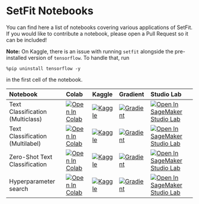 <!---
Copyright 2022 The HuggingFace Team. All rights reserved.

Licensed under the Apache License, Version 2.0 (the "License");
you may not use this file except in compliance with the License.
You may obtain a copy of the License at

    http://www.apache.org/licenses/LICENSE-2.0

Unless required by applicable law or agreed to in writing, software
distributed under the License is distributed on an "AS IS" BASIS,
WITHOUT WARRANTIES OR CONDITIONS OF ANY KIND, either express or implied.
See the License for the specific language governing permissions and
limitations under the License.
-->

# SetFit Notebooks

You can find here a list of notebooks covering various applications of SetFit. If you would like to contribute a notebook, please open a Pull Request so it can be included!

**Note:** On Kaggle, there is an issue with running `setfit` alongside the pre-installed version of `tensorflow`. To handle that, run 

```
%pip uninstall tensorflow -y
```

in the first cell of the notebook.

<!--This table is automatically generated, do not fill manually!-->



| Notebook                         | Colab                                                                                                                                                                                                         | Kaggle                                                                                                                                                                                                             | Gradient                                                                                                                                                                                         | Studio Lab                                                                                                                                                                                                             |
|:---------------------------------|:--------------------------------------------------------------------------------------------------------------------------------------------------------------------------------------------------------------|:-------------------------------------------------------------------------------------------------------------------------------------------------------------------------------------------------------------------|:-------------------------------------------------------------------------------------------------------------------------------------------------------------------------------------------------|:-----------------------------------------------------------------------------------------------------------------------------------------------------------------------------------------------------------------------|
| Text Classification (Multiclass) | [![Open In Colab](https://colab.research.google.com/assets/colab-badge.svg)](https://colab.research.google.com/github/huggingface/setfit/blob/main/notebooks/text-classification.ipynb)                       | [![Kaggle](https://kaggle.com/static/images/open-in-kaggle.svg)](https://kaggle.com/kernels/welcome?src=https://github.com/huggingface/setfit/blob/main/notebooks/text-classification.ipynb)                       | [![Gradient](https://assets.paperspace.io/img/gradient-badge.svg)](https://console.paperspace.com/github/huggingface/setfit/blob/main/notebooks/text-classification.ipynb)                       | [![Open In SageMaker Studio Lab](https://studiolab.sagemaker.aws/studiolab.svg)](https://studiolab.sagemaker.aws/import/github/huggingface/setfit/blob/main/notebooks/text-classification.ipynb)                       |
| Text Classification (Multilabel) | [![Open In Colab](https://colab.research.google.com/assets/colab-badge.svg)](https://colab.research.google.com/github/huggingface/setfit/blob/main/notebooks/text-classification_multilabel.ipynb)            | [![Kaggle](https://kaggle.com/static/images/open-in-kaggle.svg)](https://kaggle.com/kernels/welcome?src=https://github.com/huggingface/setfit/blob/main/notebooks/text-classification_multilabel.ipynb)            | [![Gradient](https://assets.paperspace.io/img/gradient-badge.svg)](https://console.paperspace.com/github/huggingface/setfit/blob/main/notebooks/text-classification_multilabel.ipynb)            | [![Open In SageMaker Studio Lab](https://studiolab.sagemaker.aws/studiolab.svg)](https://studiolab.sagemaker.aws/import/github/huggingface/setfit/blob/main/notebooks/text-classification_multilabel.ipynb)            |
| Zero-Shot Text Classification    | [![Open In Colab](https://colab.research.google.com/assets/colab-badge.svg)](https://colab.research.google.com/github/huggingface/setfit/blob/main/notebooks/zero-shot-classification.ipynb)                  | [![Kaggle](https://kaggle.com/static/images/open-in-kaggle.svg)](https://kaggle.com/kernels/welcome?src=https://github.com/huggingface/setfit/blob/main/notebooks/zero-shot-classification.ipynb)                  | [![Gradient](https://assets.paperspace.io/img/gradient-badge.svg)](https://console.paperspace.com/github/huggingface/setfit/blob/main/notebooks/zero-shot-classification.ipynb)                  | [![Open In SageMaker Studio Lab](https://studiolab.sagemaker.aws/studiolab.svg)](https://studiolab.sagemaker.aws/import/github/huggingface/setfit/blob/main/notebooks/zero-shot-classification.ipynb)                  |
| Hyperparameter search            | [![Open In Colab](https://colab.research.google.com/assets/colab-badge.svg)](https://colab.research.google.com/github/huggingface/setfit/blob/main/notebooks/text-classification_hyperparameter-search.ipynb) | [![Kaggle](https://kaggle.com/static/images/open-in-kaggle.svg)](https://kaggle.com/kernels/welcome?src=https://github.com/huggingface/setfit/blob/main/notebooks/text-classification_hyperparameter-search.ipynb) | [![Gradient](https://assets.paperspace.io/img/gradient-badge.svg)](https://console.paperspace.com/github/huggingface/setfit/blob/main/notebooks/text-classification_hyperparameter-search.ipynb) | [![Open In SageMaker Studio Lab](https://studiolab.sagemaker.aws/studiolab.svg)](https://studiolab.sagemaker.aws/import/github/huggingface/setfit/blob/main/notebooks/text-classification_hyperparameter-search.ipynb) |



<!--End of table-->

